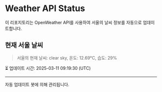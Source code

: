 
# Weather API Status

이 리포지토리는 OpenWeather API를 사용하여 서울의 날씨 정보를 자동으로 업데이트합니다.

## 현재 서울 날씨
> 서울의 현재 날씨: clear sky, 온도: 12.69°C, 습도: 29%

⏳ 업데이트 시간: 2025-03-11 09:19:30 (UTC)

---
자동 업데이트 봇에 의해 관리됩니다.
